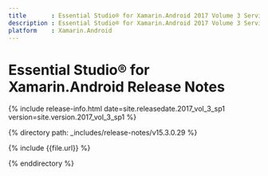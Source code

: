 ```yaml
---
title       : Essential Studio® for Xamarin.Android 2017 Volume 3 Service Pack 1 Release Notes
description : Essential Studio® for Xamarin.Android 2017 Volume 3 Service Pack 1 Release Notes
platform    : Xamarin.Android
---
```


# Essential Studio® for Xamarin.Android Release Notes

{% include release-info.html date=site.releasedate.2017_vol_3_sp1 version=site.version.2017_vol_3_sp1 %} 

{% directory path: _includes/release-notes/v15.3.0.29 %}

{% include {{file.url}} %}

{% enddirectory %}